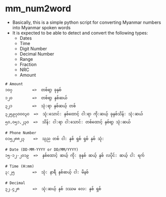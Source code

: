 # mm_num2word

- Basically, this is a simple python script for converting Myanmar numbers into Myanmar spoken words
- It is expected to be able to detect and convert the following types:
  - Dates
  - Time
  - Digit Number
  - Decimal Number
  - Range
  - Fraction
  - NRC
  - Amount

```
# Amount
၁၀၇         =>  တစ်ရာ့ ခုနှစ်
၁၂၀         =>  တစ်ရာ့ နှစ်ဆယ်
၃၂၁         =>  သုံ:ရာ နှစ်ဆယ့် တစ်
၃၂၅၉၇၀၀၀၃၀  =>  သုံ:သောင်: နှစ်ထောင့် ငါ:ရာ ကို:ဆယ့် ခုနှစ်သိန်: သုံ:ဆယ်
၅၀,၀၅၁,၂၃၀  =>  သိန်: ငါ:ရာ ငါ:သောင်: တစ်ထောင့် နှစ်ရာ့ သုံ:ဆယ်

# Phone Number
၀၁၅၂၈၈၂၃    =>  သုည တစ် ငါ: နှစ် ရှစ် ရှစ် နှစ် သုံ:

# Date (DD-MM-YYYY or DD/MM/YYYY)
၁၅-၁၂-၂၀၁၉  =>  နှစ်ထောင့် ဆယ့် ကို: ခုနှစ် ဆယ့် နှစ် လပိုင်: ဆယ့် ငါ: ရက်

# Time (H:mm)
၃:၂၅        =>  သုံ: နာရီ နှစ်ဆယ့် ငါ: မိနစ်

# Decimal
၃၂.၄၂၈      =>  သုံ:ဆယ့် နှစ် ဒဿမ လေ: နှစ် ရှစ်
```